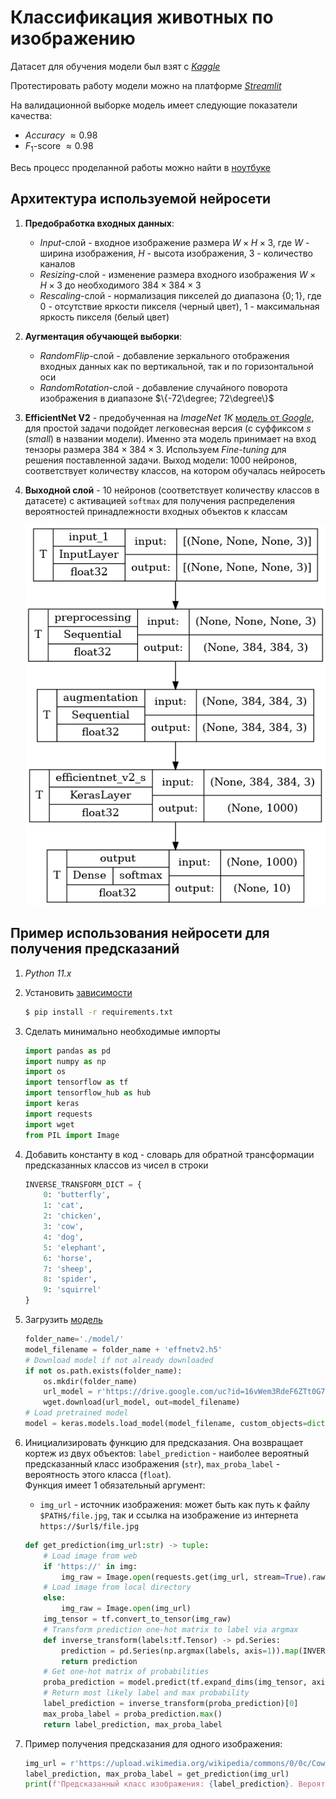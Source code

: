 # Классификация животных по изображению
Датасет для обучения модели был взят с [*Kaggle*](https://www.kaggle.com/datasets/alessiocorrado99/animals10)

Протестировать работу модели можно на платформе [*Streamlit*](https://animal-classification-screameer.streamlit.app/)

На валидационной выборке модель имеет следующие показатели качества:
* *Accuracy* $\approx 0.98$
* $F_1$-score $\approx 0.98$

Весь процесс проделанной работы можно найти в [ноутбуке](./notebook/animal%20classification.ipynb)

## Архитектура используемой нейросети
1. **Предобработка входных данных**:
    * *Input*-слой - входное изображение размера $W \times H \times 3$, где $W$ - ширина изображения, $H$ - высота изображения, $3$ - количество каналов
    * *Resizing*-слой - изменение размера входного изображения $W \times H \times 3$ до необходимого $384 \times 384 \times 3$
    * *Rescaling*-слой - нормализация пикселей до диапазона $\{0;1\}$, где $0$ - отсутствие яркости пикселя (черный цвет), $1$ - максимальная яркость пикселя (белый цвет)

2. **Аугментация обучающей выборки**:
    * *RandomFlip*-слой - добавление зеркального отображения входных данных как по вертикальной, так и по горизонтальной оси
    * *RandomRotation*-слой - добавление случайного поворота изображения в диапазоне $\{-72\degree; 72\degree\}$

3. **EfficientNet V2** - предобученная на *ImageNet 1K* [модель от *Google*](https://www.kaggle.com/models/google/efficientnet-v2/frameworks/TensorFlow2/variations/imagenet1k-s-classification/versions/2), для простой задачи подойдет легковесная версия (с суффиксом *s* (*small*) в названии модели). Именно эта модель принимает на вход тензоры размера $384 \times 384 \times 3$. Используем *Fine-tuning* для решения поставленной задачи. Выход модели: 1000 нейронов, соответствует количеству классов, на котором обучалась нейросеть

4. **Выходной слой** - 10 нейронов (соответствует количеству классов в датасете) с активацией `softmax` для получения распределения вероятностей принадлежности входных объектов к классам

    <img src='./notebook/model.png'></img>

## Пример использования нейросети для получения предсказаний
1. *Python 11.x*

2. Установить [зависимости](https://github.com/ScReameer/Animal-classification/blob/master/requirements.txt)  
    ```bash
    $ pip install -r requirements.txt
    ```

3. Сделать минимально необходимые импорты  
    ```Python
    import pandas as pd
    import numpy as np
    import os
    import tensorflow as tf
    import tensorflow_hub as hub
    import keras
    import requests
    import wget
    from PIL import Image
    ```

4. Добавить константу в код - словарь для обратной трансформации предсказанных классов из чисел в строки  
    ```Python
    INVERSE_TRANSFORM_DICT = {
        0: 'butterfly',
        1: 'cat',
        2: 'chicken',
        3: 'cow',
        4: 'dog',
        5: 'elephant',
        6: 'horse',
        7: 'sheep',
        8: 'spider',
        9: 'squirrel'
    }
    ```

5. Загрузить [модель](https://drive.google.com/uc?id=16vWem3RdeF6ZTt0G7OPI7aVx-2pmIX9q&export=download&confirm=yes)  
    ```Python
    folder_name='./model/'
    model_filename = folder_name + 'effnetv2.h5'
    # Download model if not already downloaded
    if not os.path.exists(folder_name): 
        os.mkdir(folder_name)
        url_model = r'https://drive.google.com/uc?id=16vWem3RdeF6ZTt0G7OPI7aVx-2pmIX9q&export=download&confirm=yes'
        wget.download(url_model, out=model_filename)
    # Load pretrained model
    model = keras.models.load_model(model_filename, custom_objects=dict(KerasLayer=hub.KerasLayer))
    ```

6. Инициализировать функцию для предсказания. Она возвращает кортеж из двух объектов: `label_prediction` - наиболее вероятный предсказанный класс изображения (`str`), `max_proba_label` - вероятность этого класса (`float`).  
    Функция имеет 1 обязательный аргумент:
    * `img_url` - источник изображения: может быть как путь к файлу `$PATH$/file.jpg`, так и ссылка на изображение из интернета `https://$url$/file.jpg`  
    ```Python
    def get_prediction(img_url:str) -> tuple:
        # Load image from web
        if 'https://' in img:
            img_raw = Image.open(requests.get(img_url, stream=True).raw)
        # Load image from local directory
        else:
            img_raw = Image.open(img_url)
        img_tensor = tf.convert_to_tensor(img_raw)
        # Transform prediction one-hot matrix to label via argmax
        def inverse_transform(labels:tf.Tensor) -> pd.Series:
            prediction = pd.Series(np.argmax(labels, axis=1)).map(INVERSE_TRANSFORM_DICT)
            return prediction
        # Get one-hot matrix of probabilities
        proba_prediction = model.predict(tf.expand_dims(img_tensor, axis=0), verbose=False)
        # Return most likely label and max probability
        label_prediction = inverse_transform(proba_prediction)[0]
        max_proba_label = proba_prediction.max()
        return label_prediction, max_proba_label
    ```

7. Пример получения предсказания для одного изображения:  
    ```Python
    img_url = r'https://upload.wikimedia.org/wikipedia/commons/0/0c/Cow_female_black_white.jpg'
    label_prediction, max_proba_label = get_prediction(img_url)
    print(f'Предсказанный класс изображения: {label_prediction}. Вероятность: {max_proba_label}')
    ```